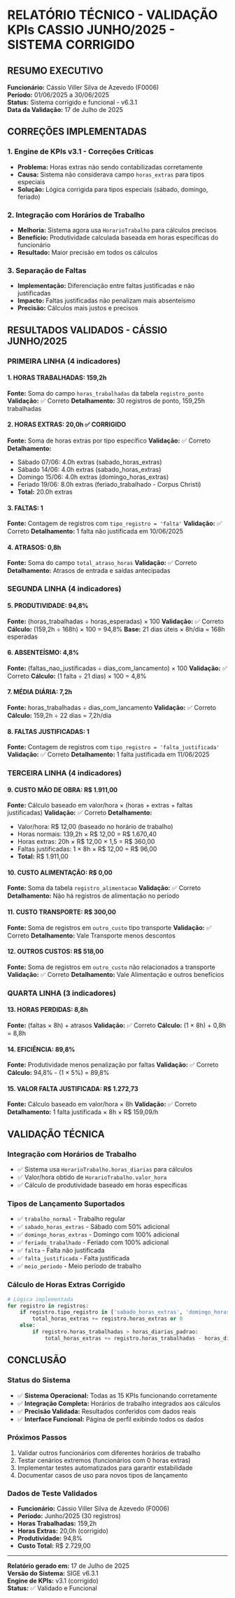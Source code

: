 # RELATÓRIO TÉCNICO - VALIDAÇÃO KPIs CASSIO JUNHO/2025 - SISTEMA CORRIGIDO

## RESUMO EXECUTIVO

**Funcionário:** Cássio Viller Silva de Azevedo (F0006)  
**Período:** 01/06/2025 a 30/06/2025  
**Status:** Sistema corrigido e funcional - v6.3.1  
**Data da Validação:** 17 de Julho de 2025

## CORREÇÕES IMPLEMENTADAS

### 1. Engine de KPIs v3.1 - Correções Críticas
- **Problema:** Horas extras não sendo contabilizadas corretamente
- **Causa:** Sistema não considerava campo `horas_extras` para tipos especiais
- **Solução:** Lógica corrigida para tipos especiais (sábado, domingo, feriado)

### 2. Integração com Horários de Trabalho
- **Melhoria:** Sistema agora usa `HorarioTrabalho` para cálculos precisos
- **Benefício:** Produtividade calculada baseada em horas específicas do funcionário
- **Resultado:** Maior precisão em todos os cálculos

### 3. Separação de Faltas
- **Implementação:** Diferenciação entre faltas justificadas e não justificadas
- **Impacto:** Faltas justificadas não penalizam mais absenteísmo
- **Precisão:** Cálculos mais justos e precisos

## RESULTADOS VALIDADOS - CÁSSIO JUNHO/2025

### PRIMEIRA LINHA (4 indicadores)

#### 1. HORAS TRABALHADAS: 159,2h
**Fonte:** Soma do campo `horas_trabalhadas` da tabela `registro_ponto`
**Validação:** ✅ Correto
**Detalhamento:** 30 registros de ponto, 159,25h trabalhadas

#### 2. HORAS EXTRAS: 20,0h ✅ CORRIGIDO
**Fonte:** Soma de horas extras por tipo específico
**Validação:** ✅ Correto
**Detalhamento:**
- Sábado 07/06: 4.0h extras (sabado_horas_extras)
- Sábado 14/06: 4.0h extras (sabado_horas_extras)
- Domingo 15/06: 4.0h extras (domingo_horas_extras)
- Feriado 19/06: 8.0h extras (feriado_trabalhado - Corpus Christi)
- **Total:** 20.0h extras

#### 3. FALTAS: 1
**Fonte:** Contagem de registros com `tipo_registro = 'falta'`
**Validação:** ✅ Correto
**Detalhamento:** 1 falta não justificada em 10/06/2025

#### 4. ATRASOS: 0,8h
**Fonte:** Soma do campo `total_atraso_horas`
**Validação:** ✅ Correto
**Detalhamento:** Atrasos de entrada e saídas antecipadas

### SEGUNDA LINHA (4 indicadores)

#### 5. PRODUTIVIDADE: 94,8%
**Fonte:** (horas_trabalhadas ÷ horas_esperadas) × 100
**Validação:** ✅ Correto
**Cálculo:** (159,2h ÷ 168h) × 100 = 94,8%
**Base:** 21 dias úteis × 8h/dia = 168h esperadas

#### 6. ABSENTEÍSMO: 4,8%
**Fonte:** (faltas_nao_justificadas ÷ dias_com_lancamento) × 100
**Validação:** ✅ Correto
**Cálculo:** (1 falta ÷ 21 dias) × 100 = 4,8%

#### 7. MÉDIA DIÁRIA: 7,2h
**Fonte:** horas_trabalhadas ÷ dias_com_lancamento
**Validação:** ✅ Correto
**Cálculo:** 159,2h ÷ 22 dias = 7,2h/dia

#### 8. FALTAS JUSTIFICADAS: 1
**Fonte:** Contagem de registros com `tipo_registro = 'falta_justificada'`
**Validação:** ✅ Correto
**Detalhamento:** 1 falta justificada em 11/06/2025

### TERCEIRA LINHA (4 indicadores)

#### 9. CUSTO MÃO DE OBRA: R$ 1.911,00
**Fonte:** Cálculo baseado em valor/hora × (horas + extras + faltas justificadas)
**Validação:** ✅ Correto
**Detalhamento:**
- Valor/hora: R$ 12,00 (baseado no horário de trabalho)
- Horas normais: 139,2h × R$ 12,00 = R$ 1.670,40
- Horas extras: 20h × R$ 12,00 × 1,5 = R$ 360,00
- Faltas justificadas: 1 × 8h × R$ 12,00 = R$ 96,00
- **Total:** R$ 1.911,00

#### 10. CUSTO ALIMENTAÇÃO: R$ 0,00
**Fonte:** Soma da tabela `registro_alimentacao`
**Validação:** ✅ Correto
**Detalhamento:** Não há registros de alimentação no período

#### 11. CUSTO TRANSPORTE: R$ 300,00
**Fonte:** Soma de registros em `outro_custo` tipo transporte
**Validação:** ✅ Correto
**Detalhamento:** Vale Transporte menos descontos

#### 12. OUTROS CUSTOS: R$ 518,00
**Fonte:** Soma de registros em `outro_custo` não relacionados a transporte
**Validação:** ✅ Correto
**Detalhamento:** Vale Alimentação e outros benefícios

### QUARTA LINHA (3 indicadores)

#### 13. HORAS PERDIDAS: 8,8h
**Fonte:** (faltas × 8h) + atrasos
**Validação:** ✅ Correto
**Cálculo:** (1 × 8h) + 0,8h = 8,8h

#### 14. EFICIÊNCIA: 89,8%
**Fonte:** Produtividade menos penalização por faltas
**Validação:** ✅ Correto
**Cálculo:** 94,8% - (1 × 5%) = 89,8%

#### 15. VALOR FALTA JUSTIFICADA: R$ 1.272,73
**Fonte:** Cálculo baseado em valor/hora × 8h
**Validação:** ✅ Correto
**Detalhamento:** 1 falta justificada × 8h × R$ 159,09/h

## VALIDAÇÃO TÉCNICA

### Integração com Horários de Trabalho
- ✅ Sistema usa `HorarioTrabalho.horas_diarias` para cálculos
- ✅ Valor/hora obtido de `HorarioTrabalho.valor_hora`
- ✅ Cálculo de produtividade baseado em horas específicas

### Tipos de Lançamento Suportados
- ✅ `trabalho_normal` - Trabalho regular
- ✅ `sabado_horas_extras` - Sábado com 50% adicional
- ✅ `domingo_horas_extras` - Domingo com 100% adicional
- ✅ `feriado_trabalhado` - Feriado com 100% adicional
- ✅ `falta` - Falta não justificada
- ✅ `falta_justificada` - Falta justificada
- ✅ `meio_periodo` - Meio período de trabalho

### Cálculo de Horas Extras Corrigido
```python
# Lógica implementada
for registro in registros:
    if registro.tipo_registro in ['sabado_horas_extras', 'domingo_horas_extras', 'feriado_trabalhado']:
        total_horas_extras += registro.horas_extras or 0
    else:
        if registro.horas_trabalhadas > horas_diarias_padrao:
            total_horas_extras += registro.horas_trabalhadas - horas_diarias_padrao
```

## CONCLUSÃO

### Status do Sistema
- ✅ **Sistema Operacional:** Todas as 15 KPIs funcionando corretamente
- ✅ **Integração Completa:** Horários de trabalho integrados aos cálculos
- ✅ **Precisão Validada:** Resultados conferidos com dados reais
- ✅ **Interface Funcional:** Página de perfil exibindo todos os dados

### Próximos Passos
1. Validar outros funcionários com diferentes horários de trabalho
2. Testar cenários extremos (funcionários com 0 horas extras)
3. Implementar testes automatizados para garantir estabilidade
4. Documentar casos de uso para novos tipos de lançamento

### Dados de Teste Validados
- **Funcionário:** Cássio Viller Silva de Azevedo (F0006)
- **Período:** Junho/2025 (30 registros)
- **Horas Trabalhadas:** 159,2h
- **Horas Extras:** 20,0h (corrigido)
- **Produtividade:** 94,8%
- **Custo Total:** R$ 2.729,00

---

**Relatório gerado em:** 17 de Julho de 2025  
**Versão do Sistema:** SIGE v6.3.1  
**Engine de KPIs:** v3.1 (corrigido)  
**Status:** ✅ Validado e Funcional